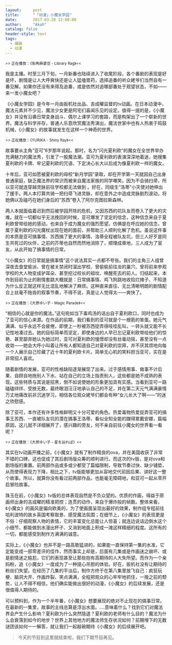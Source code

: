 ```yaml
---
layout:     post
title:      "「动漫」小魔女学园"
date:       2017-03-28 12:00:00
author:     "Akah"
catalog: false
header-style: text
tags:
  - 编辑
  - 动漫
---
```


<small> >> 正在播放：《街角麻婆豆 - Library Rag》<< </small>

我是主播。时至三月下旬，一月新番也陆续进入了收尾阶段，各个番剧的表现是好是坏，剧情是让人大呼爽快还是让人猛嗑胃药，选择追番的听众姥爷们当然自有一番见解。如果你还没有来得及追番，或是依然对追哪部番处于观望状态，不如——来一发小魔女吧？

《小魔女学园》是今年一月由扳机社出品、吉成曜监督的tv动画。在日本动漫中，魔法元素并不少见，魔法少女更是阿宅们喜闻乐见的设定。值得一提的是，《小魔女》并没有沿袭日常变身战斗、偶尔上课学习的套路，而是构架出了一个崭新的世界。魔法与科学并存，普通人乐意欣赏魔法秀演出，魔法世家中也有人热衷于捣鼓机械，《小魔女》的故事就发生在这样一个神奇的世界。

 

<small> >> 正在播放：《YURiKA - Shiny Ray》<< </small>

故事要从主角“亚可”6岁那年说起。那时，名为“闪光夏利欧”的魔女在全世界举办充满魅力的魔法秀，引发了一股魔法潮。亚可为夏利欧的表演深深地着迷，她搜集夏利欧的卡牌、牢记夏利欧的咒语、下定决心长大以后成为像夏利欧一样的魔女。

十年后，亚可如愿被夏利欧的母校“新月学园”录取，却在开学第一天就因自己出身普通家庭，缺乏魔法界的常识而被来自魔法家族的同学嘲笑。因为不会骑扫帚，所以亚可就连穿越灵脉前往学校都无法做到 。好在，同级生“洛蒂”小天使对她伸出了援手。两人本打算共骑一把扫帚飞进灵脉，却在意外之中造成灵脉剧烈波动，将她俩以及碰巧在她们身后的“苏西”卷入了阿尔克图拉斯森林。

两人本就面临着迟到然后被学园开除的危机，又因苏西的坑队友而卷入了更大的灾难。就在一切都似乎无法挽回的时候，亚可爆发了坚定的信念，这种信念来自于夏利欧曾带给她的感动，也来自于成为魔女的强烈愿望。仿佛是在呼应她的信念，曾属于夏利欧的闪光魔杖出现在她的面前，并帮助三人顺利化解了危机。虽说这件事的本质是亚可搞事情、苏西搞了更大的事情、洛蒂全程被队友坑，但三人好歹是同生共死过的伙伴，之前的芥蒂也自然而然地消除了，顺理成章地，三人成为了室友，从此开始了搞事情的日常。

“《小魔女》的日常就是搞事情”这个说法其实一点都不夸张。我们的主角三人组曾深夜去食堂偷派、曾在被关禁闭时溜出学校、曾偷偷前往龙的巢穴、曾将前来参观学校的大人物变成驴耳朵、甚至挖过校长的祖坟、唤醒死去的前人。归结起来，本作到目前为止的剧情套路大概就是：日常搞事情、鸡飞狗跳地收拾烂摊子、不知道为什么反正就这样无比混乱地解决了麻烦。这种直来直往、无比清晰明朗的剧情配合上丝毫不拖沓的叙事节奏，不得不说，真是让人觉得太——爽快了。

 

<small> >> 正在播放：《大原ゆい子 - Magic Parade》<< </small>

“相信的心就是你的魔法。”这句宛如当下毒鸡汤的话出自于夏利欧口，同时也成为了亚可的信心来源。在作品的前期，我们看到的亚可就是个一根筋的笨蛋。她元气满满、似乎永远不会疲倦，即使上一秒被苏西捉弄得吱哇乱叫，一转头就又能不长记性地凑过去。她的目标简单而坚定，即使身边的人早已忘记夏利欧带给他们的惊艳、甚至鄙弃她认为她过时，亚可对夏利欧的憧憬却没有丝毫动摇，甚至没有一点收敛——她会大呼小叫着让所有人都知道自己对夏利欧的崇拜，并不厌其烦地向每一个人展示自己珍藏了近十年的夏利欧卡片。简单无心机的笑料担当亚可，实在是非常招人喜欢。

随着剧情的发展，亚可的性格缺陷逐渐展现了出来。过于感情用事、做事不计后果、自顾自地拖别人下水、站在自己的立场上指责别人，这些都是她不成熟的表现。这些特质与其说是招黑，倒不如说使她的形象更加具有实感。当看到亚可一路磕磕绊绊、受挫无数，最终眼泪汪汪地承认自己的不足，并在第二天元气满满豪情万丈地痛改前非沉迷学习，相信各位观众姥爷们都会有种“女儿长大了啊——”的迷之欣慰感。

除了亚可，本作还有许多性格鲜明又十分可爱的角色。热爱毒物热爱捉弄亚可的搞事王苏西、一直被队友坑的潜在搞事王洛蒂、看似全知全能的蹭得累戴安娜，篇幅原因，这儿就不详细展开了，感兴趣的旁友，何不亲自前往小魔女的世界看一看呢？

 

<small> >> 正在播放：《大原ゆい子 - 星を辿れば》<< </small>

其实在tv动画开播之前，《小魔女》就有了制作精良的ova，并在美国收获了非常不错的口碑，这也促成了其后剧场版众筹的顺利进行。而这次的tv版，是对ova和剧场版的重置。前两部作品或多或少都受了篇幅限制，导致节奏过快、缺少铺垫，从而使得表现力下降，相比之下，tv版能够更加从容地交代前因后果、讲好这一整个故事。所以，就算你没有看过前两部作品，也能毫无障碍地，和亚可一起从零开启冒险故事。

珠玉在前，《小魔女》tv版的总体表现自然是不负众望的。优质的作画，得益于原画师出身的吉成曜的精准把控；连贯的动作，来自于爆炸般的帧数。整体来看，《小魔女》的画风是偏向欧美的，为了使画面呈现出最好的效果，制作组专程前往哈利波特的故乡英国考察取景、感受魔法氛围；在细节上，《小魔女》的表现更是不俗：仔细观察人物的表情，它的丰富变化总能让人惊喜；就连边说话边倒水这个小细节，都能做到水漫出杯子、又淌到地面上积成一滩这样精细的程度。这所有的一切，都能感受到制作方满满的诚意。

实际上，《小魔女》也并不是一路高歌猛进的，如果能一直保持第一集的水准，它定能变成一部零差评的佳作，然而事实上却是，后面有几集或是作画迷之崩坏、或是剧情迷之尴尬，它们的表现甚至让那些抱有高期待的人大失所望。而作为一个亲妈粉，追《小魔女》一度成为了一种提心吊胆的体验。好在，扳机社没有让期待的粉丝们失望。在经历了几集的平淡后，制作方终于在第八集里放飞自己：疯狂玩梗、脑洞大开、作画炸裂、笑点满满，全程把观众的心牢牢地抓住，一挽之前的颓势，让人不得不相信，他们确实能做出很好的动漫，《小魔女》的后续发展，还是很值得人期待的。

可以预料到，作为一个半年番，《小魔女》想要展现的绝对不止现在的搞事日常。在最新的一集里，故事的主线总算是浮出水面。....意味着什么？找到它们对魔法界会产生什么影响？夏利欧为什么突然隐退？夏利欧的老师有什么目的？魔法为什么会衰落到如今的地步？世界上其他地方的魔法师生存状况如何？前期埋下的无数谜团该如何一一解答，就让我们一起敲碗期待《小魔女》的后续展开吧。




> 今天的节目到这里就结束啦，我们下期节目再见。



